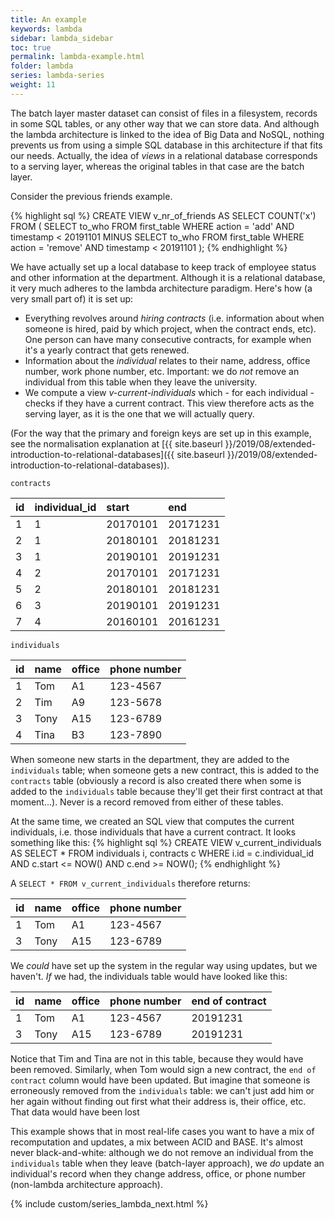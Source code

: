 ```yaml
---
title: An example
keywords: lambda
sidebar: lambda_sidebar
toc: true
permalink: lambda-example.html
folder: lambda
series: lambda-series
weight: 11
---
```


The batch layer master dataset can consist of files in a filesystem, records in some SQL tables, or any other way that we can store data. And although the lambda architecture is linked to the idea of Big Data and NoSQL, nothing prevents us from using a simple SQL database in this architecture if that fits our needs. Actually, the idea of _views_ in a relational database corresponds to a serving layer, whereas the original tables in that case are the batch layer.

Consider the previous friends example.

{% highlight sql %}
CREATE VIEW v_nr_of_friends AS
SELECT COUNT('x') FROM (
  SELECT to_who
  FROM first_table
  WHERE action = 'add'
  AND timestamp < 20191101
  MINUS
  SELECT to_who
  FROM first_table
  WHERE action = 'remove'
  AND timestamp < 20191101 );
{% endhighlight %}

We have actually set up a local database to keep track of employee status and other information at the department. Although it is a relational database, it very much adheres to the lambda architecture paradigm. Here's how (a very small part of) it is set up:
- Everything revolves around _hiring contracts_ (i.e. information about when someone is hired, paid by which project, when the contract ends, etc). One person can have many consecutive contracts, for example when it's a yearly contract that gets renewed.
- Information about the _individual_ relates to their name, address, office number, work phone number, etc. Important: we do _not_ remove an individual from this table when they leave the university.
- We compute a view _v-current-individuals_ which - for each individual - checks if they have a current contract. This view therefore acts as the serving layer, as it is the one that we will actually query.

(For the way that the primary and foreign keys are set up in this example, see the normalisation explanation at [{{ site.baseurl }}/2019/08/extended-introduction-to-relational-databases]({{ site.baseurl }}/2019/08/extended-introduction-to-relational-databases)).

`contracts`

| id | individual_id  | start    | end      |
|:-- |:-------------- |:-------- |:-------- |
| 1  | 1              | 20170101 | 20171231 |
| 2  | 1              | 20180101 | 20181231 |
| 3  | 1              | 20190101 | 20191231 |
| 4  | 2              | 20170101 | 20171231 |
| 5  | 2              | 20180101 | 20181231 |
| 6  | 3              | 20190101 | 20191231 |
| 7  | 4              | 20160101 | 20161231 |

`individuals`

| id | name      | office | phone number |
|:-- |:--------- |:------ |:------------ |
| 1  | Tom       | A1     | 123-4567     |
| 2  | Tim       | A9     | 123-5678     |
| 3  | Tony      | A15    | 123-6789     |
| 4  | Tina      | B3     | 123-7890     |

When someone new starts in the department, they are added to the `individuals` table; when someone gets a new contract, this is added to the `contracts` table (obviously a record is also created there when some is added to the `individuals` table because they'll get their first contract at that moment...). Never is a record removed from either of these tables.

At the same time, we created an SQL view that computes the current individuals, i.e. those individuals that have a current contract. It looks something like this:
{% highlight sql %}
CREATE VIEW v_current_individuals AS
SELECT * FROM individuals i, contracts c
WHERE i.id = c.individual_id
AND c.start <= NOW()
AND c.end >= NOW();
{% endhighlight %}

A `SELECT * FROM v_current_individuals` therefore returns:

| id | name      | office | phone number |
|:-- |:--------- |:------ |:------------ |
| 1  | Tom       | A1     | 123-4567     |
| 3  | Tony      | A15    | 123-6789     |

We _could_ have set up the system in the regular way using updates, but we haven't. _If_ we had, the individuals table would have looked like this:

| id | name      | office | phone number | end of contract |
|:-- |:--------- |:------ |:------------ |:--------------- |
| 1  | Tom       | A1     | 123-4567     | 20191231        |
| 3  | Tony      | A15    | 123-6789     | 20191231        |

Notice that Tim and Tina are not in this table, because they would have been removed. Similarly, when Tom would sign a new contract, the `end of contract` column would have been updated. But imagine that someone is erroneously removed from the `individuals` table: we can't just add him or her again without finding out first what their address is, their office, etc. That data would have been lost

This example shows that in most real-life cases you want to have a mix of recomputation and updates, a mix between ACID and BASE. It's almost never black-and-white: although we do not remove an individual from the `individuals` table when they leave (batch-layer approach), we _do_ update an individual's record when they change address, office, or phone number (non-lambda architecture approach).

{% include custom/series_lambda_next.html %}
